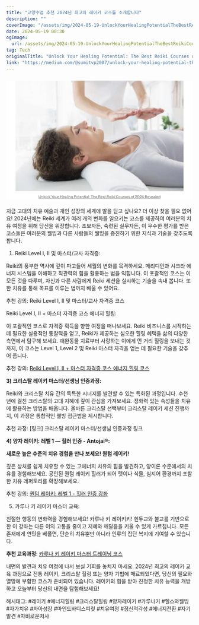 ```yaml
---
title: "교양수업 추천 2024년 최고의 레이키 코스를 소개합니다"
description: ""
coverImage: "/assets/img/2024-05-19-UnlockYourHealingPotentialTheBestReikiCoursesof2024Revealed_0.png"
date: 2024-05-19 00:30
ogImage: 
  url: /assets/img/2024-05-19-UnlockYourHealingPotentialTheBestReikiCoursesof2024Revealed_0.png
tag: Tech
originalTitle: "Unlock Your Healing Potential: The Best Reiki Courses of 2024 Revealed!"
link: "https://medium.com/@sumitvp2007/unlock-your-healing-potential-the-best-reiki-courses-of-2024-revealed-628c989fa488"
---
```



### ![Unlock Your Healing Potential](/assets/img/2024-05-19-UnlockYourHealingPotentialTheBestReikiCoursesof2024Revealed_0.png)

지금 고대의 치유 예술과 개인 성장의 세계에 발을 딛고 싶나요? 더 이상 찾을 필요 없어요! 2024년에는 Reiki 세계가 여러 개의 변화를 일으키는 코스를 제공하여 여러분의 치유 여정을 위해 당신을 위장합니다. 초보자든, 숙련된 실무자든, 이 우수한 평가를 받은 코스들은 여러분의 웰빙과 다른 사람들의 웰빙을 증진하기 위한 지식과 기술을 갖추도록 합니다.

1. Reiki Level I, II 및 마스터/교사 자격증:

Reiki의 풍부한 역사에 깊이 파고들어 세월의 변화를 목격하세요. 메리디안과 샤크라 에너지 시스템을 이해하고 직관력의 힘을 활용하는 법을 익힙니다. 이 포괄적인 코스는 이 모든 것을 다루며, 자신과 다른 사람에게 Reiki 세션을 실시하는 기술을 속내 봅니다. 또한 치유를 통해 목표를 이루는 법까지 배울 수 있어요.

<div class="content-ad"></div>

추천 강의: Reiki Level I, II 및 마스터/교사 자격증 코스

Reiki Level I, II + 마스터 자격증 코스 에너지 힐링:

이 포괄적인 코스로 자격증 획득을 향한 여정을 떠나보세요. Reiki 비즈니스를 시작하는 데 필요한 실용적인 통찰력을 얻고, Reiki가 제공하는 심오한 힐링 혜택을 삶의 다양한 측면에서 탐구해 보세요. 애완동물 치료부터 사랑하는 이에게 먼 거리 힐링을 보내는 것까지, 이 코스는 Level 1, Level 2 및 Reiki 마스터 자격을 얻는 데 필요한 기술을 갖추어 줍니다.

추천 강의: [Reiki Level I, II + 마스터 자격증 코스 에너지 힐링 코스](링크)

<div class="content-ad"></div>

**3) 크리스탈 레이키 마스터/선생님 인증과정:**

Reiki와 크리스탈 치유 간의 독특한 시너지를 발견할 수 있는 특화된 과정입니다. 수천 년에 걸친 크리스탈의 고대 지혜에 깊이 관심을 가져보세요. 정화력 있는 속성들을 치유에 활용하는 방법을 배웁니다. 올바른 크리스탈 선택부터 크리스탈 레이키 세션 진행까지, 이 과정은 통합적인 웰빙 접근법을 제시합니다.

추천 과정: [링크] 크리스탈 레이키 마스터/선생님 인증과정 링크

**4) 양자 레이키: 레벨 1 — 힐러 인증 - Antojai®:**

<div class="content-ad"></div>

**새로운 높은 수준의 치유 경험을 만나 보세요! 퀀텀 레이키!** 

깊은 상처를 쉽게 치유할 수 있는 고에너지 치유의 힘을 발견하고, 양이론 수준에서의 치유를 경험해보세요. 공인된 퀀텀 레이키 힐러가 되어 펫이나 식물, 심지어 환경까지 포함한 치유 레퍼토리를 확장해보세요.

추천 강의: [퀀텀 레이키: 레벨 1 - 힐러 인증 강좌](링크)

5) 카루나 키 레이키 마스터 교육:

친절한 행동의 변화력을 경험해보세요! 카루나 키 레이키키! 힌두교와 불교를 기반으로 한 이 강좌는 다른 이의 고통을 줄이고 지혜와 깨달음을 키울 수 있게 가르칩니다. 모든 존재에게 연민을 베풀면, 단순히 치유뿐만 아니라 인류의 집단 복지에 기여할 수 있습니다.

<div class="content-ad"></div>

**추천 교육과정**: [카루나 키 레이키 마스터 트레이닝 코스](링크주소)

내면의 발견과 치유 여정에 나서 보실 기회를 놓치지 마세요. 2024년 최고의 레이키 교육 과정으로 전통 레이키, 크리스탈 힐링 또는 양자 기법에 매료되었다면, 당신의 필요와 열망에 부합한 코스가 준비되어 있습니다. 레이키의 힘을 받아 진정한 치유 능력을 개방하고 오늘부터 당신의 내면을 탐험해보세요!

해시태그: #레이키 #에너지힐링 #크리스탈힐링 #양자레이키 #카루나키 #헬스와웰빙 #자가치유 #자아성장 #마인드바디스피릿 #치유여정 #정신적각성 #에너지전환 #자기발견 #자비로운처사